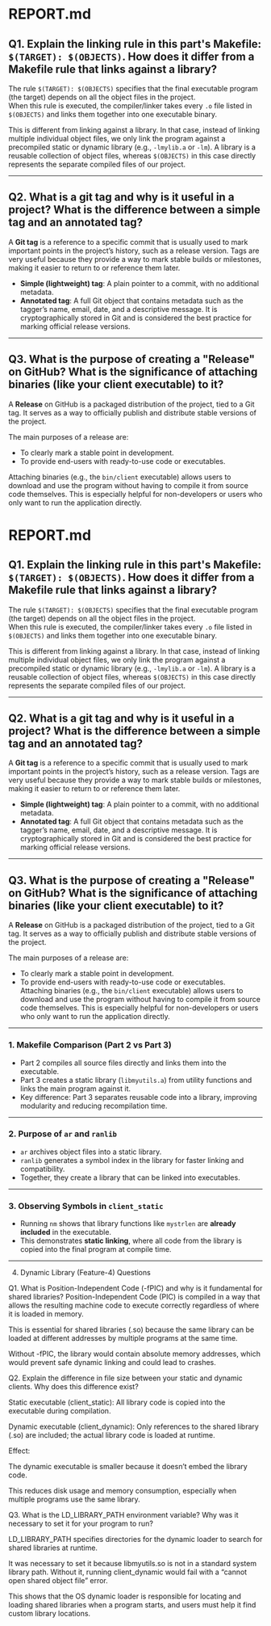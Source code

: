 # REPORT.md

## Q1. Explain the linking rule in this part's Makefile: `$(TARGET): $(OBJECTS)`. How does it differ from a Makefile rule that links against a library?

The rule `$(TARGET): $(OBJECTS)` specifies that the final executable program (the target) depends on all the object files in the project.  
When this rule is executed, the compiler/linker takes every `.o` file listed in `$(OBJECTS)` and links them together into one executable binary.  

This is different from linking against a library. In that case, instead of linking multiple individual object files, we only link the program against a precompiled static or dynamic library (e.g., `-lmylib.a` or `-lm`). A library is a reusable collection of object files, whereas `$(OBJECTS)` in this case directly represents the separate compiled files of our project.

---

## Q2. What is a git tag and why is it useful in a project? What is the difference between a simple tag and an annotated tag?

A **Git tag** is a reference to a specific commit that is usually used to mark important points in the project’s history, such as a release version. Tags are very useful because they provide a way to mark stable builds or milestones, making it easier to return to or reference them later.  

- **Simple (lightweight) tag**: A plain pointer to a commit, with no additional metadata.  
- **Annotated tag**: A full Git object that contains metadata such as the tagger’s name, email, date, and a descriptive message. It is cryptographically stored in Git and is considered the best practice for marking official release versions.

---

## Q3. What is the purpose of creating a "Release" on GitHub? What is the significance of attaching binaries (like your client executable) to it?

A **Release** on GitHub is a packaged distribution of the project, tied to a Git tag. It serves as a way to officially publish and distribute stable versions of the project.  

The main purposes of a release are:  
- To clearly mark a stable point in development.  
- To provide end-users with ready-to-use code or executables.  

Attaching binaries (e.g., the `bin/client` executable) allows users to download and use the program without having to compile it from source code themselves. This is especially helpful for non-developers or users who only want to run the application directly.
# REPORT.md

## Q1. Explain the linking rule in this part's Makefile: `$(TARGET): $(OBJECTS)`. How does it differ from a Makefile rule that links against a library?

The rule `$(TARGET): $(OBJECTS)` specifies that the final executable program (the target) depends on all the object files in the project.  
When this rule is executed, the compiler/linker takes every `.o` file listed in `$(OBJECTS)` and links them together into one executable binary.  

This is different from linking against a library. In that case, instead of linking multiple individual object files, we only link the program against a precompiled static or dynamic library (e.g., `-lmylib.a` or `-lm`). A library is a reusable collection of object files, whereas `$(OBJECTS)` in this case directly represents the separate compiled files of our project.

---

## Q2. What is a git tag and why is it useful in a project? What is the difference between a simple tag and an annotated tag?

A **Git tag** is a reference to a specific commit that is usually used to mark important points in the project’s history, such as a release version. Tags are very useful because they provide a way to mark stable builds or milestones, making it easier to return to or reference them later.  

- **Simple (lightweight) tag**: A plain pointer to a commit, with no additional metadata.  
- **Annotated tag**: A full Git object that contains metadata such as the tagger’s name, email, date, and a descriptive message. It is cryptographically stored in Git and is considered the best practice for marking official release versions.

---

## Q3. What is the purpose of creating a "Release" on GitHub? What is the significance of attaching binaries (like your client executable) to it?

A **Release** on GitHub is a packaged distribution of the project, tied to a Git tag. It serves as a way to officially publish and distribute stable versions of the project.  

The main purposes of a release are:  
- To clearly mark a stable point in development.  
- To provide end-users with ready-to-use code or executables.  
Attaching binaries (e.g., the `bin/client` executable) allows users to download and use the program without having to compile it from source code themselves. This is especially helpful for non-developers or users who only want to run the application directly.

---

### **1. Makefile Comparison (Part 2 vs Part 3)**

* Part 2 compiles all source files directly and links them into the executable.
* Part 3 creates a static library (`libmyutils.a`) from utility functions and links the main program against it.
* Key difference: Part 3 separates reusable code into a library, improving modularity and reducing recompilation time.

---

### **2. Purpose of `ar` and `ranlib`**

* `ar` archives object files into a static library.
* `ranlib` generates a symbol index in the library for faster linking and compatibility.
* Together, they create a library that can be linked into executables.

---

### **3. Observing Symbols in `client_static`**

* Running `nm` shows that library functions like `mystrlen` are **already included** in the executable.
* This demonstrates **static linking**, where all code from the library is copied into the final program at compile time.

---

4. Dynamic Library (Feature-4) Questions

Q1. What is Position-Independent Code (-fPIC) and why is it fundamental for shared libraries?
Position-Independent Code (PIC) is compiled in a way that allows the resulting machine code to execute correctly regardless of where it is loaded in memory.

This is essential for shared libraries (.so) because the same library can be loaded at different addresses by multiple programs at the same time.

Without -fPIC, the library would contain absolute memory addresses, which would prevent safe dynamic linking and could lead to crashes.

Q2. Explain the difference in file size between your static and dynamic clients. Why does this difference exist?

Static executable (client_static): All library code is copied into the executable during compilation.

Dynamic executable (client_dynamic): Only references to the shared library (.so) are included; the actual library code is loaded at runtime.

Effect:

The dynamic executable is smaller because it doesn’t embed the library code.

This reduces disk usage and memory consumption, especially when multiple programs use the same library.

Q3. What is the LD_LIBRARY_PATH environment variable? Why was it necessary to set it for your program to run?

LD_LIBRARY_PATH specifies directories for the dynamic loader to search for shared libraries at runtime.

It was necessary to set it because libmyutils.so is not in a standard system library path. Without it, running client_dynamic would fail with a “cannot open shared object file” error.

This shows that the OS dynamic loader is responsible for locating and loading shared libraries when a program starts, and users must help it find custom library locations.